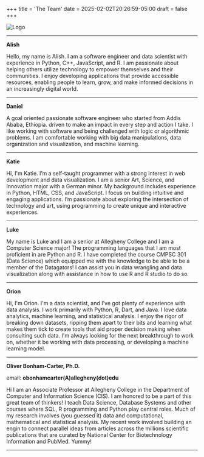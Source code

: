 +++
title = 'The Team'
date = 2025-02-02T20:26:59-05:00
draft = false
+++

![Logo](/images/logos/dg_logo_1532x313.png)

---

**Alish**

Hello, my name is Alish. I am a software engineer and data scientist with experience in Python, C++, JavaScript, and R. I am passionate about helping others utilize technology to empower themselves and their communities. I enjoy developing applications that provide accessible resources, enabling people to learn, grow, and make informed decisions in an increasingly digital world.

---

**Daniel**

A goal oriented passionate software engineer who started from Addis Ababa, Ethiopia. driven to make an impact in every step and action I take. I like working with software and being challenged with logic or algorithmic problems. I am comfortable working with big data manipulations, data organization and visualization, and machine learning.

---

**Katie**

Hi, I'm Katie. I’m a self-taught programmer with a strong interest in web development and data visualization. I am a senior Art, Science, and Innovation major with a German minor. My background includes experience in Python, HTML, CSS, and JavaScript. I focus on building intuitive and engaging applications. I’m passionate about exploring the intersection of technology and art, using programming to create unique and interactive experiences.

---

**Luke**

My name is Luke and I am a senior at Allegheny College and I am a Computer Science major! The programming languages that I am most proficient in are Python and R. I have completed the course CMPSC 301 (Data Science) which equipped me with the knowledge to be able to be a member of the Datagators! I can assist you in data wrangling and data visualization along with assistance in how to use R and R studio to do so.

---

**Orion**

Hi, I'm Orion. I'm a data scientist, and I've got plenty of experience with data analysis. I work primarily with Python, R, Dart, and Java. I love data analytics, machine learning, and statistical analysis. I enjoy the rigor of breaking down datasets, ripping them apart to their bits and learning what makes them tick to create tools that aid proper decision making when consulting such data. I'm always looking for the next breakthrough to work on, whether it be working with data processing, or developing a machine learning model.

---

**Oliver Bonham-Carter, Ph.D.**

email: __obonhamcarter(A)allegheny(dot)edu__

Hi I am an Associate Professor at Allegheny College in the Department of Computer and Information Science (CIS). I am honored to be a part of this great team of thinkers! I teach Data Science, Database Systems and other courses where SQL, R programming and Python play central roles. Much of my research involves (you guessed it) data and computational, mathematical and statistical analysis. My recent work involved building an engin to connect parallel ideas from articles across the millions scientific publications that are curated by National Center for Biotechnology Information and PubMed. Yummy!

---


